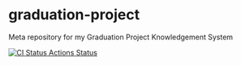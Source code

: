 # graduation-project
Meta repository for my Graduation Project Knowledgement System

[![CI Status Actions Status](https://github.com/atthealchemist/graduation-project-system/workflows/gpks-ci/badge.svg)](https://github.com/atthealchemist/graduation-project-system/actions)